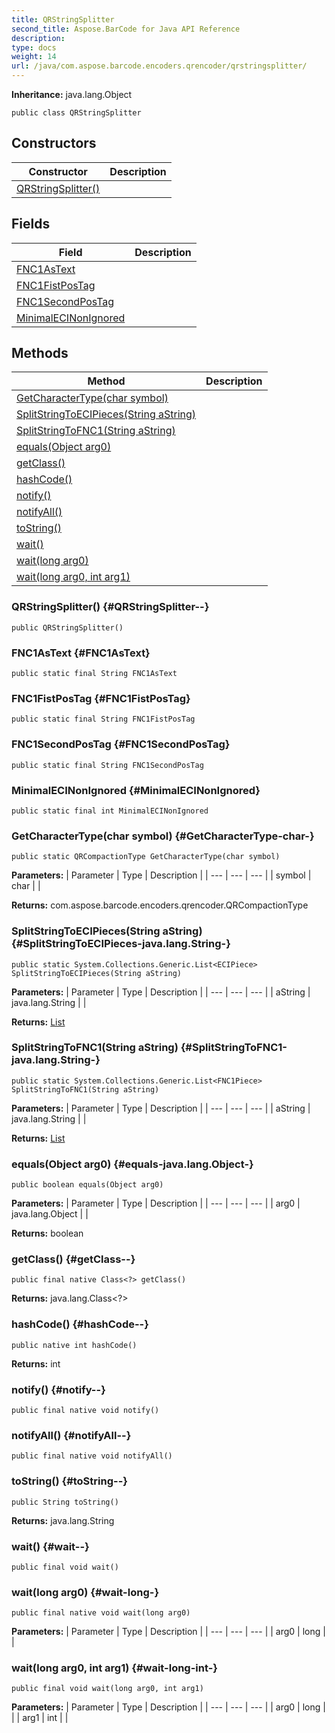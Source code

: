 ```yaml
---
title: QRStringSplitter
second_title: Aspose.BarCode for Java API Reference
description: 
type: docs
weight: 14
url: /java/com.aspose.barcode.encoders.qrencoder/qrstringsplitter/
---
```

**Inheritance:**
java.lang.Object
```
public class QRStringSplitter
```
## Constructors

| Constructor | Description |
| --- | --- |
| [QRStringSplitter()](#QRStringSplitter--) |  |
## Fields

| Field | Description |
| --- | --- |
| [FNC1AsText](#FNC1AsText) |  |
| [FNC1FistPosTag](#FNC1FistPosTag) |  |
| [FNC1SecondPosTag](#FNC1SecondPosTag) |  |
| [MinimalECINonIgnored](#MinimalECINonIgnored) |  |
## Methods

| Method | Description |
| --- | --- |
| [GetCharacterType(char symbol)](#GetCharacterType-char-) |  |
| [SplitStringToECIPieces(String aString)](#SplitStringToECIPieces-java.lang.String-) |  |
| [SplitStringToFNC1(String aString)](#SplitStringToFNC1-java.lang.String-) |  |
| [equals(Object arg0)](#equals-java.lang.Object-) |  |
| [getClass()](#getClass--) |  |
| [hashCode()](#hashCode--) |  |
| [notify()](#notify--) |  |
| [notifyAll()](#notifyAll--) |  |
| [toString()](#toString--) |  |
| [wait()](#wait--) |  |
| [wait(long arg0)](#wait-long-) |  |
| [wait(long arg0, int arg1)](#wait-long-int-) |  |
### QRStringSplitter() {#QRStringSplitter--}
```
public QRStringSplitter()
```


### FNC1AsText {#FNC1AsText}
```
public static final String FNC1AsText
```


### FNC1FistPosTag {#FNC1FistPosTag}
```
public static final String FNC1FistPosTag
```


### FNC1SecondPosTag {#FNC1SecondPosTag}
```
public static final String FNC1SecondPosTag
```


### MinimalECINonIgnored {#MinimalECINonIgnored}
```
public static final int MinimalECINonIgnored
```


### GetCharacterType(char symbol) {#GetCharacterType-char-}
```
public static QRCompactionType GetCharacterType(char symbol)
```




**Parameters:**
| Parameter | Type | Description |
| --- | --- | --- |
| symbol | char |  |

**Returns:**
com.aspose.barcode.encoders.qrencoder.QRCompactionType
### SplitStringToECIPieces(String aString) {#SplitStringToECIPieces-java.lang.String-}
```
public static System.Collections.Generic.List<ECIPiece> SplitStringToECIPieces(String aString)
```




**Parameters:**
| Parameter | Type | Description |
| --- | --- | --- |
| aString | java.lang.String |  |

**Returns:**
[List](../../com.aspose.ms.system.collections.generic/list)
### SplitStringToFNC1(String aString) {#SplitStringToFNC1-java.lang.String-}
```
public static System.Collections.Generic.List<FNC1Piece> SplitStringToFNC1(String aString)
```




**Parameters:**
| Parameter | Type | Description |
| --- | --- | --- |
| aString | java.lang.String |  |

**Returns:**
[List](../../com.aspose.ms.system.collections.generic/list)
### equals(Object arg0) {#equals-java.lang.Object-}
```
public boolean equals(Object arg0)
```




**Parameters:**
| Parameter | Type | Description |
| --- | --- | --- |
| arg0 | java.lang.Object |  |

**Returns:**
boolean
### getClass() {#getClass--}
```
public final native Class<?> getClass()
```




**Returns:**
java.lang.Class<?>
### hashCode() {#hashCode--}
```
public native int hashCode()
```




**Returns:**
int
### notify() {#notify--}
```
public final native void notify()
```




### notifyAll() {#notifyAll--}
```
public final native void notifyAll()
```




### toString() {#toString--}
```
public String toString()
```




**Returns:**
java.lang.String
### wait() {#wait--}
```
public final void wait()
```




### wait(long arg0) {#wait-long-}
```
public final native void wait(long arg0)
```




**Parameters:**
| Parameter | Type | Description |
| --- | --- | --- |
| arg0 | long |  |

### wait(long arg0, int arg1) {#wait-long-int-}
```
public final void wait(long arg0, int arg1)
```




**Parameters:**
| Parameter | Type | Description |
| --- | --- | --- |
| arg0 | long |  |
| arg1 | int |  |

